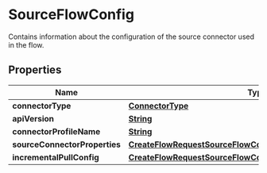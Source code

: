 

# SourceFlowConfig

 Contains information about the configuration of the source connector used in the flow. 

## Properties

| Name | Type | Description | Notes |
|------------ | ------------- | ------------- | -------------|
|**connectorType** | [**ConnectorType**](ConnectorType.md) |  |  |
|**apiVersion** | [**String**](String.md) |  |  [optional] |
|**connectorProfileName** | [**String**](String.md) |  |  [optional] |
|**sourceConnectorProperties** | [**CreateFlowRequestSourceFlowConfigSourceConnectorProperties**](CreateFlowRequestSourceFlowConfigSourceConnectorProperties.md) |  |  |
|**incrementalPullConfig** | [**CreateFlowRequestSourceFlowConfigIncrementalPullConfig**](CreateFlowRequestSourceFlowConfigIncrementalPullConfig.md) |  |  [optional] |



